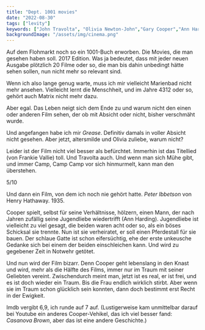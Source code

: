 ```yaml
---
title: "Dept. 1001 movies"
date: "2022-08-30"
tags: ["levity"]
keywords: ["John Travolta", "Olivia Newton-John","Gary Cooper","Ann Harding","Henry Hathaway"]
backgroundImage: "/assets/img/cinema.png"
---
```

Auf dem Flohmarkt noch so ein 1001-Buch erworben. Die Movies, die man gesehen haben soll. 2017 Edition. Was ja bedeutet, dass mit jeder neuen Ausgabe plötzlich 20 Filme oder so, die man bis dahin unbedingt hätte sehen sollen, nun nicht mehr so relevant sind.

Wenn ich also lange genug warte, muss ich mir vielleicht Marienbad nicht mehr ansehen. Vielleicht lernt die Menschheit, und im Jahre 4312 oder so, gehört auch Matrix nicht mehr dazu.

Aber egal. Das Leben neigt sich dem Ende zu und warum nicht den einen oder anderen Film sehen, der ob mit Absicht oder nicht, bisher verschmäht wurde.

Und angefangen habe ich mir *Grease*. Definitiv damals in voller Absicht nicht gesehen. Aber jetzt, altersmilde und Olivia zuliebe, warum nicht?

Leider ist der Film nicht viel besser als befürchtet. Immerhin ist das Titellied (von Frankie Vallie)
toll. Und Travolta auch. Und wenn man sich Mühe gibt, und immer Camp, Camp Camp vor sich hinmurmelt, kann man den überstehen.

5/10

Und dann ein Film, von dem ich noch nie gehört hatte. *Peter Ibbetson* von Henry Hathaway. 1935.

Cooper spielt, selbst für seine Verhältnisse, hölzern, einen Mann, der nach Jahren zufällig seine Jugendliebe wiedertrifft (Ann Harding). Jugendliebe ist vielleicht zu viel gesagt, die beiden waren acht oder so, als ein böses Schicksal sie trennte. Nun ist sie verheiratet, er soll einen Pferdestall für sie bauen. Der schlaue Gatte ist schon eifersüchtig, ehe der erste unkeusche Gedanke sich bei einem der beiden einschleichen kann. Und wird zu gegebener Zeit in Notwehr getötet.

Und nun wird der Film bizarr. Denn Cooper geht lebenslang in den Knast und wird, mehr als die Hälfte des Films, immer nur im Traum mit seiner Geliebten vereint. Zwischendurch meint man, jetzt ist es real, er ist frei, und es ist doch wieder ein Traum. Bis die Frau endlich wirklich stirbt. Aber wenn sie im Traum schon glücklich sein konnten, dann doch bestimmt erst Recht in der Ewigkeit.

Imdb vergibt 6,9, ich runde auf 7 auf. (Lustigerweise kam unmittelbar darauf bei Youtube ein anderes Cooper-Vehikel, das ich viel besser fand: *Casanova Brown*, aber das ist eine andere Geschichte.)

